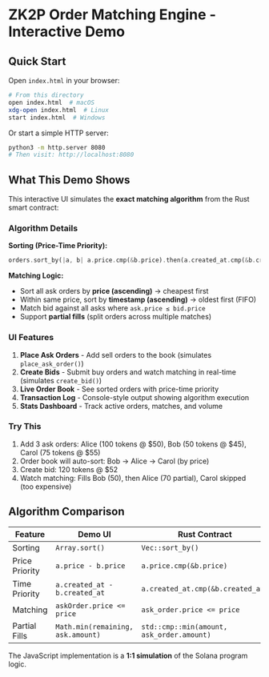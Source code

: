 # ZK2P Order Matching Engine - Interactive Demo

## Quick Start

Open `index.html` in your browser:

```bash
# From this directory
open index.html  # macOS
xdg-open index.html  # Linux
start index.html  # Windows
```

Or start a simple HTTP server:

```bash
python3 -m http.server 8080
# Then visit: http://localhost:8080
```

## What This Demo Shows

This interactive UI simulates the **exact matching algorithm** from the Rust smart contract:

### Algorithm Details

**Sorting (Price-Time Priority):**
```rust
orders.sort_by(|a, b| a.price.cmp(&b.price).then(a.created_at.cmp(&b.created_at)))
```

**Matching Logic:**
- Sort all ask orders by **price (ascending)** → cheapest first
- Within same price, sort by **timestamp (ascending)** → oldest first (FIFO)
- Match bid against all asks where `ask.price ≤ bid.price`
- Support **partial fills** (split orders across multiple matches)

### UI Features

1. **Place Ask Orders** - Add sell orders to the book (simulates `place_ask_order()`)
2. **Create Bids** - Submit buy orders and watch matching in real-time (simulates `create_bid()`)
3. **Live Order Book** - See sorted orders with price-time priority
4. **Transaction Log** - Console-style output showing algorithm execution
5. **Stats Dashboard** - Track active orders, matches, and volume

### Try This

1. Add 3 ask orders: Alice (100 tokens @ $50), Bob (50 tokens @ $45), Carol (75 tokens @ $55)
2. Order book will auto-sort: Bob → Alice → Carol (by price)
3. Create bid: 120 tokens @ $52
4. Watch matching: Fills Bob (50), then Alice (70 partial), Carol skipped (too expensive)

## Algorithm Comparison

| Feature | Demo UI | Rust Contract |
|---------|---------|---------------|
| Sorting | `Array.sort()` | `Vec::sort_by()` |
| Price Priority | `a.price - b.price` | `a.price.cmp(&b.price)` |
| Time Priority | `a.created_at - b.created_at` | `a.created_at.cmp(&b.created_at)` |
| Matching | `askOrder.price <= price` | `ask_order.price <= price` |
| Partial Fills | `Math.min(remaining, ask.amount)` | `std::cmp::min(amount, ask_order.amount)` |

The JavaScript implementation is a **1:1 simulation** of the Solana program logic.
